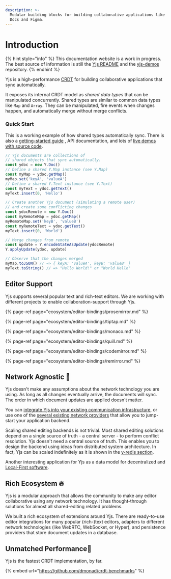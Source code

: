 ```yaml
---
description: >-
  Modular building blocks for building collaborative applications like Google
  Docs and Figma.
---
```


# Introduction

{% hint style="info" %}
This documentation website is a work in progress. The best source of information is still the [Yjs README](https://github.com/yjs/yjs) and the [yjs-demos](https://github.com/yjs/yjs-demos) repository.
{% endhint %}

Yjs is a high-performance [CRDT](https://en.wikipedia.org/wiki/Conflict-free_replicated_data_type) for building collaborative applications that sync automatically.

It exposes its internal CRDT model as _shared data types_ that can be manipulated concurrently. Shared types are similar to common data types like `Map` and `Array`. They can be manipulated, fire events when changes happen, and automatically merge without merge conflicts.

### Quick Start

This is a working example of how shared types automatically sync. There is also a [getting-started guide](getting-started/a-collaborative-editor.md) , API documentation, and lots of [live demos with source code](https://github.com/yjs/yjs-demos).

```javascript
// Yjs documents are collections of
// shared objects that sync automatically.
const ydoc = new Y.Doc()
// Define a shared Y.Map instance (see Y.Map)
const myMap = ydoc.getMap()
myMap.set('keyA', 'valueA')
// Define a shared Y.Text instance (see Y.Text)
const myText = ydoc.getText()
myText.insert(0, 'Hello')

// Create another Yjs document (simulating a remote user)
// and create some conflicting changes
const ydocRemote = new Y.Doc()
const myRemoteMap = ydoc.getMap()
myRemoteMap.set('keyB', 'valueB')
const myRemoteText = ydoc.getText()
myText.insert(0, 'World')

// Merge changes from remote
const update = Y.encodeStateAsUpdate(ydocRemote)
Y.applyUpdate(ydoc, update)

// Observe that the changes merged
myMap.toJSON() // => { keyA: 'valueA', keyB: 'valueB' }
myText.toString() // => "Hello World!" or "World Hello"

```

## Editor Support

Yjs supports several popular text and rich-text editors. We are working with different projects to enable collaboration-support through Yjs.

{% page-ref page="ecosystem/editor-bindings/prosemirror.md" %}

{% page-ref page="ecosystem/editor-bindings/tiptap.md" %}

{% page-ref page="ecosystem/editor-bindings/monaco.md" %}

{% page-ref page="ecosystem/editor-bindings/quill.md" %}

{% page-ref page="ecosystem/editor-bindings/codemirror.md" %}

{% page-ref page="ecosystem/editor-bindings/remirror.md" %}

## Network Agnostic 📡

Yjs doesn't make any assumptions about the network technology you are using. As long as all changes eventually arrive, the documents will sync. The order in which document updates are applied doesn't matter.

You can [integrate Yjs into your existing communication infrastructure](tutorials/creating-a-custom-provider.md), or use one of the [several existing network providers](ecosystem/connection-provider/) that allow you to jump-start your application backend.

Scaling shared editing backends is not trivial. Most shared editing solutions depend on a single source of truth - a central server - to perform conflict resolution. Yjs doesn't need a central source of truth. This enables you to design the backend using ideas from distributed system architecture. In fact, Yjs can be scaled indefinitely as it is shown in the [y-redis section](tutorials/untitled-3.md).

Another interesting application for Yjs as a data model for decentralized and [Local-First software](https://www.inkandswitch.com/local-first.html).

## Rich Ecosystem 🔥 

Yjs is a modular approach that allows the community to make any editor collaborative using any network technology. It has thought-through solutions for almost all shared-editing related problems.

We built a rich ecosystem of extensions around Yjs. There are ready-to-use editor integrations for many popular \(rich-\)text editors, adapters to different network technologies \(like WebRTC, WebSocket, or Hyper\), and persistence providers that store document updates in a database.

## Unmatched Performance🚀 

Yjs is the fastest CRDT implementation, by far.

{% embed url="https://github.com/dmonad/crdt-benchmarks" %}

